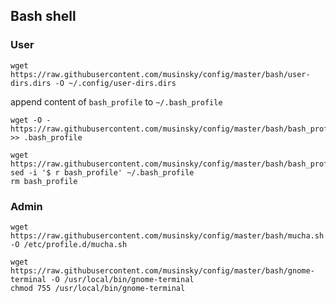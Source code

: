 Bash shell
----------

### User
```
wget https://raw.githubusercontent.com/musinsky/config/master/bash/user-dirs.dirs -O ~/.config/user-dirs.dirs
```

append content of ``bash_profile`` to ``~/.bash_profile``
```
wget -O - https://raw.githubusercontent.com/musinsky/config/master/bash/bash_profile >> .bash_profile
```

```
wget https://raw.githubusercontent.com/musinsky/config/master/bash/bash_profile
sed -i '$ r bash_profile' ~/.bash_profile
rm bash_profile
```

### Admin
```
wget https://raw.githubusercontent.com/musinsky/config/master/bash/mucha.sh -O /etc/profile.d/mucha.sh
```

```
wget https://raw.githubusercontent.com/musinsky/config/master/bash/gnome-terminal -O /usr/local/bin/gnome-terminal
chmod 755 /usr/local/bin/gnome-terminal
```
